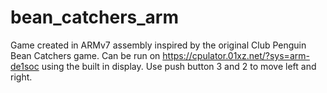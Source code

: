 # bean_catchers_arm
Game created in ARMv7 assembly inspired by the original Club Penguin Bean Catchers game. Can be run on https://cpulator.01xz.net/?sys=arm-de1soc using the built in display. Use push button 3 and 2 to move left and right.
